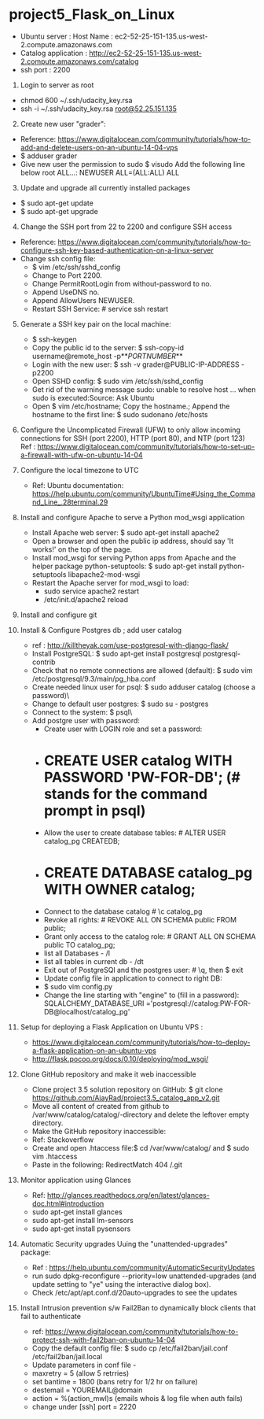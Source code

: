 # project5_Flask_on_Linux
- Ubuntu server : Host Name  : ec2-52-25-151-135.us-west-2.compute.amazonaws.com 
- Catalog application : http://ec2-52-25-151-135.us-west-2.compute.amazonaws.com/catalog 
- ssh port : 2200 

1. Login to server as root 
  * chmod 600 ~/.ssh/udacity_key.rsa
  * ssh -i ~/.ssh/udacity_key.rsa root@52.25.151.135
2. Create new user "grader":
  * Reference: https://www.digitalocean.com/community/tutorials/how-to-add-and-delete-users-on-an-ubuntu-14-04-vps
  * $ adduser grader
  * Give new user the permission to sudo 
        $ visudo
        Add the following line below root ALL...: NEWUSER ALL=(ALL:ALL) ALL
3. Update and upgrade all currently installed packages
  * $ sudo apt-get update
  * $ sudo apt-get upgrade
4. Change the SSH port from 22 to 2200 and configure SSH access 
  * Reference: https://www.digitalocean.com/community/tutorials/how-to-configure-ssh-key-based-authentication-on-a-linux-server
  * Change ssh config file:
     * $ vim /etc/ssh/sshd_config
     * Change to Port 2200. 
     * Change PermitRootLogin from without-password to no. 
     * Append UseDNS no.
     * Append AllowUsers NEWUSER.
     * Restart SSH Service: # service ssh restart 
5. Generate a SSH key pair on the local machine:
    * $ ssh-keygen
    * Copy the public id to the server: $ ssh-copy-id username@remote_host -p**_PORTNUMBER_**
    * Login with the new user:     $ ssh -v grader@PUBLIC-IP-ADDRESS -p2200
    * Open SSHD config:   $ sudo vim /etc/ssh/sshd_config
    * Get rid of the warning message sudo: unable to resolve host ... when sudo is executed:Source: Ask Ubuntu
    * Open $ vim /etc/hostname; Copy the hostname.; Append the hostname to the first line: $ sudo sudonano /etc/hosts
6. Configure the Uncomplicated Firewall (UFW) to only allow incoming connections for SSH (port 2200), HTTP (port 80), and NTP (port 123) Ref : https://www.digitalocean.com/community/tutorials/how-to-set-up-a-firewall-with-ufw-on-ubuntu-14-04
7. Configure the local timezone to UTC  
    * Ref: Ubuntu documentation: https://help.ubuntu.com/community/UbuntuTime#Using_the_Command_Line_.28terminal.29
8. Install and configure Apache to serve a Python mod_wsgi application
    * Install Apache web server:    $ sudo apt-get install apache2
    * Open a browser and open the public ip address, should say 'It works!' on the top of the page.
    * Install mod_wsgi for serving Python apps from Apache and the helper package python-setuptools:     $ sudo apt-get install python-setuptools libapache2-mod-wsgi
    * Restart the Apache server for mod_wsgi to load:
       * sudo service apache2 restart
       * /etc/init.d/apache2 reload 
9. Install and configure git
10. Install & Configure Postgres db  ; add user catalog 
    * ref : http://killtheyak.com/use-postgresql-with-django-flask/
    * Install PostgreSQL:  $ sudo apt-get install postgresql postgresql-contrib
    * Check that no remote connections are allowed (default): $ sudo vim /etc/postgresql/9.3/main/pg_hba.conf
    * Create needed linux user for psql:   $ sudo adduser catalog (choose a password)\
    * Change to default user postgres:     $ sudo su - postgres
    * Connect to the system:     $ psql\
    * Add postgre user with password:
      * Create user with LOGIN role and set a password: 
      * # CREATE USER catalog WITH PASSWORD 'PW-FOR-DB'; (# stands for the command prompt in psql)
      * Allow the user to create database tables: # ALTER USER catalog_pg CREATEDB;   
      * # CREATE DATABASE catalog_pg WITH OWNER catalog;   
      * Connect to the database catalog # \c catalog_pg
      * Revoke all rights: # REVOKE ALL ON SCHEMA public FROM public;
      * Grant only access to the catalog role: # GRANT ALL ON SCHEMA public TO catalog_pg; 
      * list all Databases - /l
      * list all tables in current db - /dt
      * Exit out of PostgreSQl and the postgres user:     # \q, then $ exit
      * Update config file in application to connect to right DB: 
      * $ sudo vim config.py 
      * Change the line starting with "engine" to (fill in a password):         SQLALCHEMY_DATABASE_URI ='postgresql://catalog:PW-FOR-DB@localhost/catalog_pg'
11. Setup for deploying a Flask Application on Ubuntu VPS : 
      * https://www.digitalocean.com/community/tutorials/how-to-deploy-a-flask-application-on-an-ubuntu-vps
      * http://flask.pocoo.org/docs/0.10/deploying/mod_wsgi/
12. Clone GitHub repository and make it web inaccessible
      * Clone project 3.5 solution repository on GitHub:   $ git clone https://github.com/AjayRad/project3.5_catalog_app_v2.git
      * Move all content of created from github to /var/www/catalog/catalog/-directory and delete the leftover empty directory.
      * Make the GitHub repository inaccessible:
      * Ref: Stackoverflow
      * Create and open .htaccess file:$ cd /var/www/catalog/ and $ sudo vim .htaccess
      * Paste in the following: RedirectMatch 404 /\.git
13. Monitor application using Glances 
      * Ref: http://glances.readthedocs.org/en/latest/glances-doc.html#introduction
      * sudo apt-get install glances
      * sudo apt-get install lm-sensors
      * sudo apt-get install pysensors

14. Automatic Security upgrades Uuing the "unattended-upgrades" package:
      * Ref : https://help.ubuntu.com/community/AutomaticSecurityUpdates 
      * run sudo dpkg-reconfigure --priority=low unattended-upgrades (and update setting to "ye" using the interactive dialog box). 
      * Check /etc/apt/apt.conf.d/20auto-upgrades to see the updates 
15. Install Intrusion prevention s/w Fail2Ban to dynamically block clients that fail to authenticate
      * ref: https://www.digitalocean.com/community/tutorials/how-to-protect-ssh-with-fail2ban-on-ubuntu-14-04
      * Copy the default config file: $ sudo cp /etc/fail2ban/jail.conf /etc/fail2ban/jail.local
      * Update parameters in conf file - 
       * maxretry = 5 (allow 5 retrries) 
       * set bantime  = 1800  (bans retry for 1/2 hr on failure)
       * destemail = YOUREMAIL@domain  
       * action = %(action_mwl)s (emails whois & log file when auth fails) 
       * change under [ssh] port = 2220 
